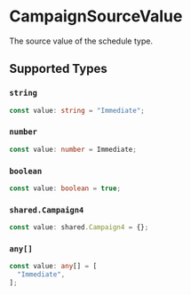 # CampaignSourceValue

The source value of the schedule type.


## Supported Types

### `string`

```typescript
const value: string = "Immediate";
```

### `number`

```typescript
const value: number = Immediate;
```

### `boolean`

```typescript
const value: boolean = true;
```

### `shared.Campaign4`

```typescript
const value: shared.Campaign4 = {};
```

### `any[]`

```typescript
const value: any[] = [
  "Immediate",
];
```


